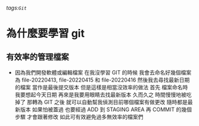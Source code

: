 ###### tags:`Git`

# 為什麼要學習 git

## 有效率的管理檔案

- 因為我們開發軟體或編輯檔案 在我沒學習 GIT 的時候 我會去命名好幾個檔案 為 file-20220413, file-20220415 和 file-20220416 然後我去尋找最新日期的檔案 當作是最後提交版本 但是這樣是相當沒效率的做法 首先 檔案命名時 我要想起今天日期 再來是我要用眼睛去找最新版本 久而久之 時間慢慢地被吃掉了 那轉為 GIT 之後 就可以自動幫我偵測目前哪個檔案有做更改 隨時都是最新版本 如果怕被蓋過 也要經過 ADD 到 STAGING AREA 再 COMMIT 的幾個步驟 才會跟著修改 如此可有效避免過多無效率的檔案們


